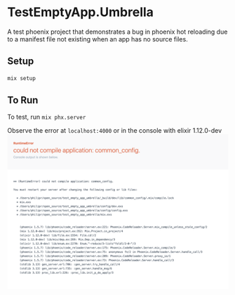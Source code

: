 # TestEmptyApp.Umbrella

A test phoenix project that demonstrates a bug in phoenix hot reloading due to a manifest file not existing when an app has no source files.

## Setup
```sh
mix setup
```

## To Run
To test, run `mix phx.server`

Observe the error at `localhost:4000` or in the console with elixir 1.12.0-dev
![](error.png)
